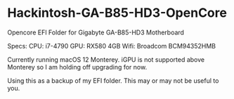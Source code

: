 # Hackintosh-GA-B85-HD3-OpenCore
Opencore EFI Folder for Gigabyte GA-B85-HD3 Motherboard


Specs:
CPU: i7-4790
GPU: RX580 4GB
Wifi: Broadcom BCM94352HMB

Currently running macOS 12 Monterey. iGPU is not supported above Monterey so I am holding off upgrading for now.

Using this as a backup of my EFI folder. This may or may not be useful to you. 
